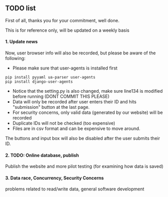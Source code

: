 ## TODO list
First of all, thanks you for your commitment, well done.

This is for reference only, will be updated on a weekly basis

#### 1. Update news
   Now, user browser info will also be recorded, but please be aware of the following:
   * Please make sure that user-agents is installed first
    
    pip install pyyaml ua-parser user-agents
    pip install django-user-agents
   
   * Notice that the setting.py is also changed, make sure line134 is modified before running (DONT COMMIT THIS PLEASE)
   * Data will only be recorded after user enters their ID and hits "submission" button at the last page.
   * For security concerns, only valid data (generated by our website) will be recorded
   * Duplicate IDs will not be checked (too expensive)
   * Files are in csv format and can be expensive to move around.
   
   The buttons and input box will also be disabled after the user submits their ID.
   
#### 2. TODO: Online database, publish
   Publish the website and more pilot testing (for examining how data is saved)
   
#### 3. Data race, Concurrency, Security Concerns
   problems related to read/write data, general software development
   
   
   